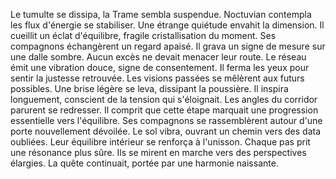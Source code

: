 Le tumulte se dissipa, la Trame sembla suspendue.
Noctuvian contempla les flux d'énergie se stabiliser.
Une étrange quiétude envahit la dimension.
Il cueillit un éclat d'équilibre, fragile cristallisation du moment.
Ses compagnons échangèrent un regard apaisé.
Il grava un signe de mesure sur une dalle sombre.
Aucun excès ne devait menacer leur route.
Le réseau émit une vibration douce, signe de consentement.
Il ferma les yeux pour sentir la justesse retrouvée.
Les visions passées se mêlèrent aux futurs possibles.
Une brise légère se leva, dissipant la poussière.
Il inspira longuement, conscient de la tension qui s'éloignait.
Les angles du corridor parurent se redresser.
Il comprit que cette étape marquait une progression essentielle vers l'équilibre.
Ses compagnons se rassemblèrent autour d'une porte nouvellement dévoilée.
Le sol vibra, ouvrant un chemin vers des data oubliées.
Leur équilibre intérieur se renforça à l'unisson.
Chaque pas prit une résonance plus sûre.
Ils se mirent en marche vers des perspectives élargies.
La quête continuait, portée par une harmonie naissante.
